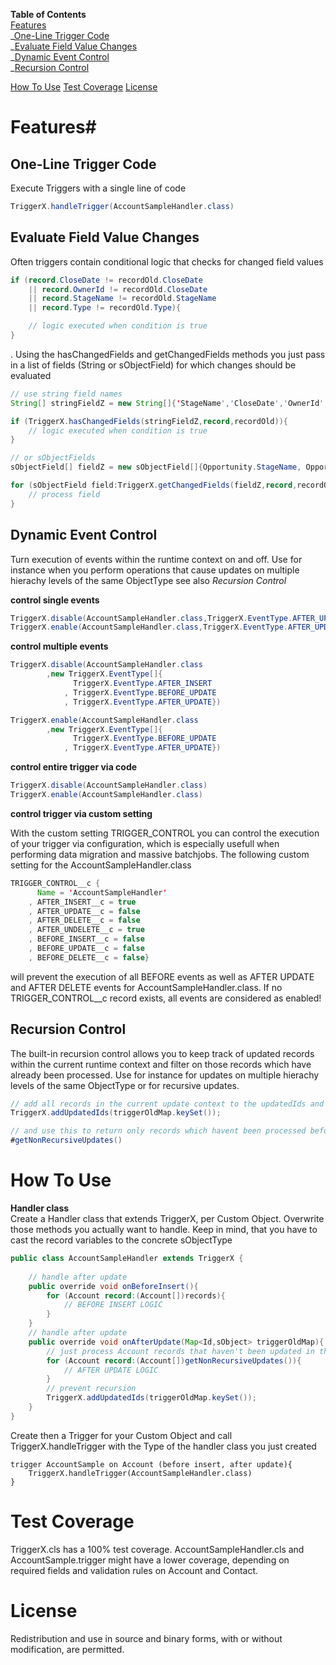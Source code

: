 **Table of Contents**  
[Features](#features)  
_[One-Line Trigger Code](#one-line-trigger-code)  
_[Evaluate Field Value Changes](#evaluate-field-value-changes)  
_[Dynamic Event Control](#dynamic-event-control)  
_[Recursion Control](#recursion-control)

[How To Use](#how-to-use)
[Test Coverage](#test-coverage)
[License](#license)

# <a name="features">Features</a>#


## <a name="one-line-trigger-code">One-Line Trigger Code</a> ##

Execute Triggers with a single line of code

```java
TriggerX.handleTrigger(AccountSampleHandler.class)
```

## <a name="evaluate-field-value-changes">Evaluate Field Value Changes</a> ##
Often triggers contain conditional logic that checks for changed field values

```java
if (record.CloseDate != recordOld.CloseDate
	|| record.OwnerId != recordOld.CloseDate
	|| record.StageName != recordOld.StageName
	|| record.Type != recordOld.Type){

	// logic executed when condition is true
}
```
. Using the hasChangedFields and getChangedFields methods you just pass in a list of fields (String or sObjectField) for which changes should be evaluated

```java
// use string field names
String[] stringFieldZ = new String[]{'StageName','CloseDate','OwnerId','Type'};

if (TriggerX.hasChangedFields(stringFieldZ,record,recordOld)){
	// logic executed when condition is true
}

// or sObjectFields
sObjectField[] fieldZ = new sObjectField[]{Opportunity.StageName, Opportunity.CloseDate, Opportunity.OwnerId, Opportunity.Type};

for (sObjectField field:TriggerX.getChangedFields(fieldZ,record,recordOld)){
	// process field
}
```

## <a name="dynamic-event-control">Dynamic Event Control</a> ##

Turn execution of events within the runtime context on and off. Use for instance when you perform operations that cause updates on multiple hierachy levels of the same ObjectType see also *Recursion Control*

**control single events**

```java
TriggerX.disable(AccountSampleHandler.class,TriggerX.EventType.AFTER_UPDATE)
TriggerX.enable(AccountSampleHandler.class,TriggerX.EventType.AFTER_UPDATE)
```

**control multiple events**

```java
TriggerX.disable(AccountSampleHandler.class
		,new TriggerX.EventType[]{
			  TriggerX.EventType.AFTER_INSERT
			, TriggerX.EventType.BEFORE_UPDATE
			, TriggerX.EventType.AFTER_UPDATE})

TriggerX.enable(AccountSampleHandler.class
		,new TriggerX.EventType[]{
			  TriggerX.EventType.BEFORE_UPDATE
			, TriggerX.EventType.AFTER_UPDATE})

```
**control entire trigger via code**

```java
TriggerX.disable(AccountSampleHandler.class)
TriggerX.enable(AccountSampleHandler.class)
```
**control trigger via custom setting**

With the custom setting TRIGGER_CONTROL you can control the execution of your trigger via configuration, which is especially usefull when performing data migration and massive batchjobs. The following custom setting for the AccountSampleHandler.class 

```java
TRIGGER_CONTROL__c {
	  Name = 'AccountSampleHandler'
	, AFTER_INSERT__c = true
	, AFTER_UPDATE__c = false
	, AFTER_DELETE__c = false
	, AFTER_UNDELETE__c = true
	, BEFORE_INSERT__c = false
	, BEFORE_UPDATE__c = false
	, BEFORE_DELETE__c = false}
```

will prevent the execution of all BEFORE events as well as AFTER UPDATE and AFTER DELETE events for AccountSampleHandler.class. If no TRIGGER_CONTROL__c record exists, all events are considered as enabled!


## <a name="recursion-control">Recursion Control</a> ##
The built-in recursion control allows you to keep track of updated records within the current runtime context and filter on those records which have already been processed. Use for instance for updates on multiple hierachy levels of the same ObjectType or for recursive updates.

```java
// add all records in the current update context to the updatedIds and 
TriggerX.addUpdatedIds(triggerOldMap.keySet());

// and use this to return only records which havent been processed before
#getNonRecursiveUpdates()
```

# <a name="how-to-use">How To Use</a> #

**Handler class**  
Create a Handler class that extends TriggerX, per Custom Object. Overwrite those methods you actually want to handle. Keep in mind, that you have to cast the record variables to the concrete sObjectType

```java
public class AccountSampleHandler extends TriggerX {
 
    // handle after update
    public override void onBeforeInsert(){
        for (Account record:(Account[])records){
            // BEFORE INSERT LOGIC
        }
    }
    // handle after update
    public override void onAfterUpdate(Map<Id,sObject> triggerOldMap){
        // just process Account records that haven't been updated in the same context
        for (Account record:(Account[])getNonRecursiveUpdates()){
            // AFTER UPDATE LOGIC
        }
        // prevent recursion
        TriggerX.addUpdatedIds(triggerOldMap.keySet());
    }
}
```

Create then a Trigger for your Custom Object and call TriggerX.handleTrigger with the Type of the handler class you just created

	trigger AccountSample on Account (before insert, after update){
    	TriggerX.handleTrigger(AccountSampleHandler.class)
	}


# <a name="test-coverage">Test Coverage</a> #
TriggerX.cls has a 100% test coverage.
AccountSampleHandler.cls and AccountSample.trigger might have a lower coverage, depending on required fields and validation rules on Account and Contact.

# <a name="license">License</a> #
Redistribution and use in source and binary forms, with or without modification, are permitted.
